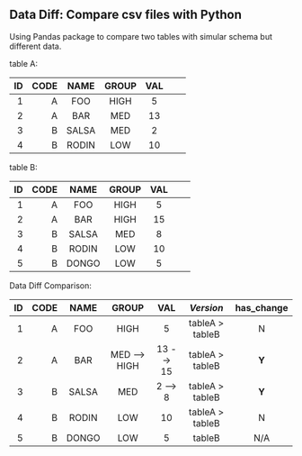 ## Data Diff: Compare csv files with Python

Using Pandas package to compare two tables with simular schema but different data.

table A:

| ID | CODE | NAME | GROUP | VAL | | |
|---:|-----:|:-----:|:---:|:----:|---|--|
| 1  | A    | FOO   | HIGH| 5 | 
| 2| A| BAR | MED | 13 |
3 | B| SALSA| MED| 2 |
4 | B | RODIN | LOW | 10 |

table B:

| ID | CODE | NAME | GROUP | VAL | | |
|---:|-----:|:-----:|:---:|:----:| ---| ---|
| 1  | A    | FOO   | HIGH| 5 | 
| 2| A| BAR | HIGH | 15 |
3 | B| SALSA| MED| 8 |
4 | B | RODIN | LOW | 10 |
5 | B | DONGO | LOW | 5 | 

Data Diff Comparison:

| ID | CODE | NAME | GROUP | VAL | *Version* | **has_change**
|---:|-----:|:-----:|:---:|:----:|:---:|:----:|
| 1  | A    | FOO   | HIGH| 5 | tableA > tableB | N |
| 2| A| BAR | MED --> HIGH | 13 --> 15 | tableA > tableB | **Y**
3 | B| SALSA| MED| 2 --> 8 | tableA > tableB | **Y** |
4 | B | RODIN | LOW | 10 | tableA > tableB | N |
5 | B | DONGO | LOW | 5 | tableB | N/A |

